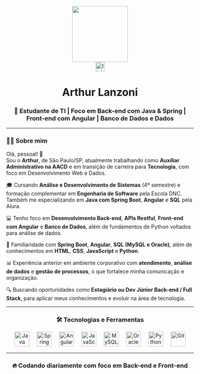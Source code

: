 <div align="center">
  <img height="150" src="https://media3.giphy.com/media/v1.Y2lkPTc5MGI3NjExaTNiaXIycWthMHR4c3p6aXNhcDl2cTJjczI0cHFkNTR3Mnk5dW55ZyZlcD12MV9pbnRlcm5hbF9naWZfYnlfaWQmY3Q9Zw/B1CrvUCoMxhy8/giphy.gif" />
</div>

<div align="center">
  <a href="https://www.linkedin.com/in/arthur-lanzoni-a838b721a/" target="_blank">
    <img src="https://img.shields.io/static/v1?message=LinkedIn&logo=linkedin&label=&color=8c7ae6&logoColor=white&labelColor=&style=for-the-badge" height="25" alt="linkedin logo" />
  </a>
</div>

<h1 align="center">Arthur Lanzoni</h1>

<h3 align="center">🚀 Estudante de TI | Foco em Back-end com Java & Spring | Front-end com Angular | Banco de Dados e Dados</h3>

<hr />

### 👨‍💻 Sobre mim

Olá, pessoal! 👋  
Sou o **Arthur**, de São Paulo/SP, atualmente trabalhando como **Auxiliar Administrativo na AACD** e em transição de carreira para **Tecnologia**, com foco em Desenvolvimento Web e Dados.

🎓 Cursando **Análise e Desenvolvimento de Sistemas** (4º semestre) e formação complementar em **Engenharia de Software** pela Escola DNC. Também me especializando em **Java com Spring Boot**, **Angular** e **SQL** pela Alura.

💻 Tenho foco em **Desenvolvimento Back-end**, **APIs Restful**, **Front-end com Angular** e **Banco de Dados**, além de fundamentos de Python voltados para análise de dados.

🧠 Familiaridade com **Spring Boot**, **Angular**, **SQL (MySQL e Oracle)**, além de conhecimentos em **HTML**, **CSS**, **JavaScript** e **Python**.

📊 Experiência anterior em ambiente corporativo com **atendimento**, **análise de dados** e **gestão de processos**, o que fortalece minha comunicação e organização.

🔍 Buscando oportunidades como **Estagiário ou Dev Júnior Back-end / Full Stack**, para aplicar meus conhecimentos e evoluir na área de tecnologia.

---

<h3 align="center">🛠 Tecnologias e Ferramentas</h3>

<div align="center">
  <a href="https://dev.java" target="_blank"><img src="https://cdn.jsdelivr.net/gh/devicons/devicon/icons/java/java-original.svg" height="40" alt="Java" /></a>
  <img width="12" />
  <a href="https://spring.io/projects/spring-boot" target="_blank"><img src="https://cdn.jsdelivr.net/gh/devicons/devicon/icons/spring/spring-original.svg" height="40" alt="Spring Boot" /></a>
  <img width="12" />
  <a href="https://angular.io/" target="_blank"><img src="https://cdn.jsdelivr.net/gh/devicons/devicon/icons/angularjs/angularjs-original.svg" height="40" alt="Angular" /></a>
  <img width="12" />
  <a href="https://developer.mozilla.org/pt-BR/docs/Web/JavaScript" target="_blank"><img src="https://cdn.jsdelivr.net/gh/devicons/devicon/icons/javascript/javascript-original.svg" height="40" alt="JavaScript" /></a>
  <img width="12" />
  <a href="https://www.mysql.com/" target="_blank"><img src="https://cdn.jsdelivr.net/gh/devicons/devicon/icons/mysql/mysql-original.svg" height="40" alt="MySQL" /></a>
  <img width="12" />
  <a href="https://www.oracle.com/database/technologies/appdev/plsql.html" target="_blank"><img src="https://cdn.jsdelivr.net/gh/devicons/devicon/icons/oracle/oracle-original.svg" height="40" alt="Oracle SQL" /></a>
  <img width="12" />
  <a href="https://www.python.org" target="_blank"><img src="https://cdn.jsdelivr.net/gh/devicons/devicon/icons/python/python-original.svg" height="40" alt="Python" /></a>
  <img width="12" />
  <a href="https://git-scm.com/" target="_blank"><img src="https://cdn.jsdelivr.net/gh/devicons/devicon/icons/git/git-original.svg" height="40" alt="Git" /></a>
</div>

---

<h3 align="center">🔥 Codando diariamente com foco em Back-end e Front-end</h3>
